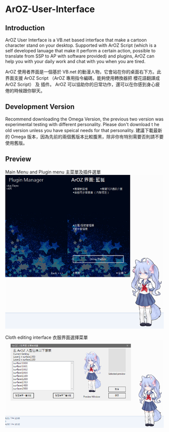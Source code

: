 # ArOZ-User-Interface
## Introduction
ArOZ User Interface is a VB.net based interface that make a cartoon character stand on your desktop. Supported with ArOZ Script (which is a self developed lanuage that make it perform a certain action, possible to translate from SSP to AP with software provided) and plugins, ArOZ can help you with your daily work and chat with you when you are tired.

ArOZ 使用者界面是一個基於 VB.net 的動漫人物，它會站在你的桌面右下方。此界面支援 ArOZ Script （ArOZ 專用指令編碼，能夠使用轉換器把 櫻花語翻譯成 ArOZ Script） 及 插件。 ArOZ 可以協助你的日常功作，還可以在你感到身心疲倦的時候跟你聊天。
## Development Version
Recommend downloading the Omega Version, the previous two version was experimental testing with different personality. Please don't download t he old version unless you have speical needs for that personality.
建議下載最新的 Omega 版本，因為先前的兩個舊版本比較腹黑，除非你有特別需要否則請不要使用舊版。

## Preview
Main Menu and Plugin menu
主菜單及插件選單
<img src="https://raw.githubusercontent.com/tobychui/ArOZ-User-Interface/master/preview/2017-03-23_11-12-57.png">

Cloth editing interface
衣服界面選擇菜單
<img src="https://raw.githubusercontent.com/tobychui/ArOZ-User-Interface/master/preview/2017-03-23_11-13-06.png">
